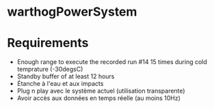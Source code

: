 # warthogPowerSystem

# Requirements
- Enough range to execute the recorded run #14 15 times during cold temprature (-30degsC)
- Standby buffer of at least 12 hours
- Étanche à l'eau et aux impacts
- Plug n play avec le système actuel (utilisation transparente)
- Avoir accès aux données en temps réelle (au moins 10Hz) 
